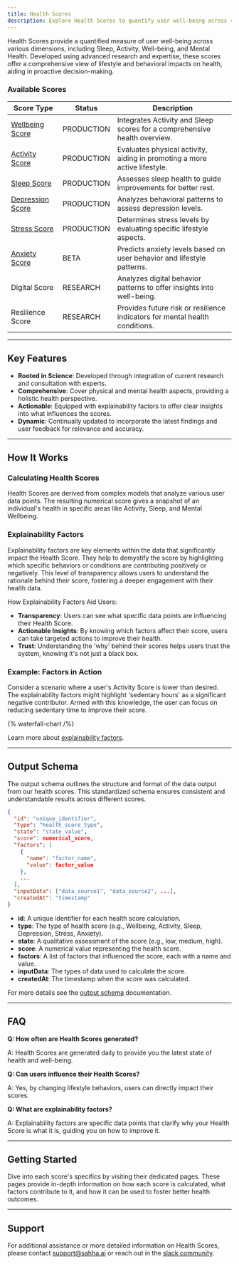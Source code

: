 ```yaml
---
title: Health Scores
description: Explore Health Scores to quantify user well-being across various dimensions by evaluating lifestyle and behavior, developed with cutting-edge research and expert consultations.
---
```


Health Scores provide a quantified measure of user well-being across various dimensions, including Sleep, Activity, Well-being, and Mental Health. Developed using advanced research and expertise, these scores offer a comprehensive view of lifestyle and behavioral impacts on health, aiding in proactive decision-making.

### Available Scores

| Score Type                                           | Status     | Description                                                                 |
| ---------------------------------------------------- | ---------- | --------------------------------------------------------------------------- |
| [Wellbeing Score](/docs/products/scores/wellbeing)   | PRODUCTION | Integrates Activity and Sleep scores for a comprehensive health overview.   |
| [Activity Score](/docs/products/scores/activity)     | PRODUCTION | Evaluates physical activity, aiding in promoting a more active lifestyle.   |
| [Sleep Score](/docs/products/scores/sleep)           | PRODUCTION | Assesses sleep health to guide improvements for better rest.                |
| [Depression Score](/docs/products/scores/depression) | PRODUCTION | Analyzes behavioral patterns to assess depression levels.                   |
| [Stress Score](/docs/products/scores/stress)         | PRODUCTION | Determines stress levels by evaluating specific lifestyle aspects.          |
| [Anxiety Score](/docs/products/scores/anxiety)       | BETA       | Predicts anxiety levels based on user behavior and lifestyle patterns.      |
| Digital Score                                        | RESEARCH   | Analyzes digital behavior patterns to offer insights into well-being.       |
| Resilience Score                                     | RESEARCH   | Provides future risk or resilience indicators for mental health conditions. |

---

## Key Features

- **Rooted in Science**: Developed through integration of current research and consultation with experts.
- **Comprehensive**: Cover physical and mental health aspects, providing a holistic health perspective.
- **Actionable**: Equipped with explainability factors to offer clear insights into what influences the scores.
- **Dynamic**: Continually updated to incorporate the latest findings and user feedback for relevance and accuracy.

<!-- ### Continuous Improvement

Sahha is committed to the ongoing enhancement of Health Scores, ensuring they reflect the latest in health and wellness research. -->

---

## How It Works

### Calculating Health Scores
Health Scores are derived from complex models that analyze various user data points. The resulting numerical score gives a snapshot of an individual's health in specific areas like Activity, Sleep, and Mental Wellbeing.

### Explainability Factors

Explainability factors are key elements within the data that significantly impact the Health Score. They help to demystify the score by highlighting which specific behaviors or conditions are contributing positively or negatively. This level of transparency allows users to understand the rationale behind their score, fostering a deeper engagement with their health data.

How Explainability Factors Aid Users:
- **Transparency**: Users can see what specific data points are influencing their Health Score.
- **Actionable Insights**: By knowing which factors affect their score, users can take targeted actions to improve their health.
- **Trust**: Understanding the 'why' behind their scores helps users trust the system, knowing it's not just a black box.

<!-- Understanding the "why" behind your Health Scores is as crucial as the scores themselves. Explainability factors provide transparency, detailing the specific behaviors or conditions that influence your scores. These factors are key elements from your data that the models identify as significant contributors to the overall score, whether positively or negatively impacting it. Learn more about [expainability factors](/docs/products/scores/explainability-factors). -->

### Example: Factors in Action
Consider a scenario where a user's Activity Score is lower than desired. The explainability factors might highlight 'sedentary hours' as a significant negative contributor. Armed with this knowledge, the user can focus on reducing sedentary time to improve their score.

{% waterfall-chart /%}

Learn more about [explainability factors](/docs/products/scores/explainability-factors).

---

## Output Schema

The output schema outlines the structure and format of the data output from our health scores. This standardized schema ensures consistent and understandable results across different scores.

```json
{
  "id": "unique_identifier",
  "type": "health_score_type",
  "state": "state_value",
  "score": numerical_score,
  "factors": [
    {
      "name": "factor_name",
      "value": factor_value
    },
    ...
  ],
  "inputData": ["data_source1", "data_source2", ...],
  "createdAt": "timestamp"
}
```

- **id**: A unique identifier for each health score calculation.
- **type**: The type of health score (e.g., Wellbeing, Activity, Sleep, Depression, Stress, Anxiety).
- **state**: A qualitative assessment of the score (e.g., low, medium, high).
- **score**: A numerical value representing the health score.
- **factors**: A list of factors that influenced the score, each with a name and value.
- **inputData**: The types of data used to calculate the score.
- **createdAt**: The timestamp when the score was calculated.

For more details see the [output schema](/docs/products/scores/schema) documentation.

---

<!-- ## Use Cases

For Individuals
- Track and improve personal health by understanding and acting on Health Scores.
- Use scores to set health goals and monitor progress.
For Healthcare Providers
- Employ Health Scores to provide personalized care and interventions.
- Utilize scores in population health management and research.

--- -->

## FAQ

**Q: How often are Health Scores generated?**

A: Health Scores are generated daily to provide you the latest state of health and well-being.

**Q: Can users influence their Health Scores?**

A: Yes, by changing lifestyle behaviors, users can directly impact their scores.

**Q: What are explainability factors?**

A: Explainability factors are specific data points that clarify why your Health Score is what it is, guiding you on how to improve it.

---

## Getting Started

Dive into each score's specifics by visiting their dedicated pages. These pages provide in-depth information on how each score is calculated, what factors contribute to it, and how it can be used to foster better health outcomes.

---

## Support

For additional assistance or more detailed information on Health Scores, please contact [support@sahha.ai](mailto:support@sahha.ai) or reach out in the [slack community](https://join.slack.com/t/sahhacommunity/shared_invite/zt-1w0fmfbvk-qUwQ83tJgXyjT9XSxJvKIw).
